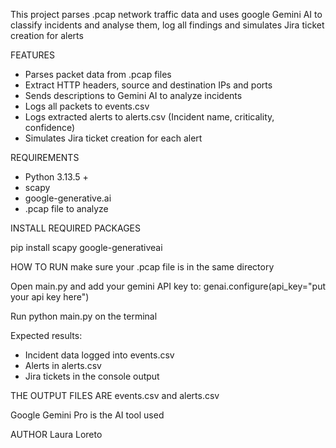 This project parses .pcap network traffic data and uses google Gemini AI to classify incidents and analyse them, log all findings and simulates Jira ticket creation for alerts

FEATURES 
- Parses packet data from .pcap files 
- Extract HTTP headers, source and destination IPs and ports
- Sends descriptions to Gemini AI to analyze incidents 
- Logs all packets to events.csv
- Logs extracted alerts to alerts.csv (Incident name, criticality, confidence)
- Simulates Jira ticket creation for each alert


REQUIREMENTS
- Python 3.13.5 +
- scapy
- google-generative.ai
- .pcap file to analyze 

INSTALL REQUIRED PACKAGES 

pip install  scapy google-generativeai 

HOW TO RUN 
make sure your .pcap file is in the same directory 

Open main.py and add your gemini API key to:
genai.configure(api_key="put your api key here")

Run python main.py on the terminal 

Expected results:
- Incident data logged into events.csv
- Alerts in alerts.csv 
- Jira tickets in the console output

THE OUTPUT FILES ARE events.csv and alerts.csv

Google Gemini Pro is the AI tool used 

AUTHOR
Laura Loreto 
